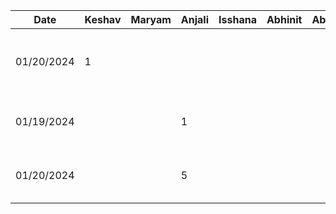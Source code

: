 | Date       | Keshav | Maryam | Anjali | Isshana | Abhinit | Abhinav | Task                                              |
| ---------- | ------ | ------ | ------ | ------- | ------- | ------- | ------------------------------------------------- |
| 01/20/2024 | 1      |        |        |         |         |         | Configure Repository permissions, README, timelog |
| 01/19/2024 |        |        |   1    |         |         |         | List out all of the functional properties         |
| 01/20/2024 |        |        |   5    |         |         |         | Created the mockups for 2 functional properties   |
